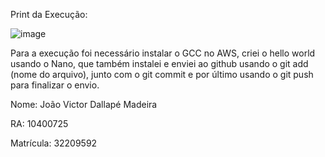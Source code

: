 Print da Execução:

![image](https://github.com/joaodallape/computacao-paralela/assets/133605398/828d47a6-f31d-4d7a-baa2-13ed1f902bec)


Para a execução foi necessário instalar o GCC no AWS, criei o hello world usando o Nano, que também instalei e enviei ao github usando o git add (nome do arquivo), junto com o git commit e por último usando o git push para finalizar o envio.

Nome: João Victor Dallapé Madeira

RA: 10400725 

Matrícula: 32209592
